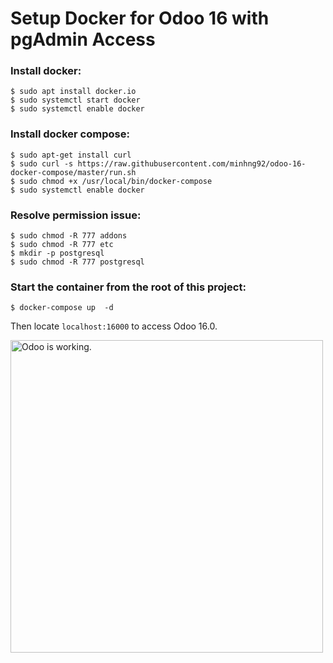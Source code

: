 # Setup Docker for Odoo 16 with pgAdmin Access


### Install docker:
```
$ sudo apt install docker.io
$ sudo systemctl start docker
$ sudo systemctl enable docker
```

### Install docker compose:
```
$ sudo apt-get install curl
$ sudo curl -s https://raw.githubusercontent.com/minhng92/odoo-16-docker-compose/master/run.sh
$ sudo chmod +x /usr/local/bin/docker-compose
$ sudo systemctl enable docker
```

### Resolve permission issue:
```
$ sudo chmod -R 777 addons
$ sudo chmod -R 777 etc
$ mkdir -p postgresql
$ sudo chmod -R 777 postgresql
```

### Start the container from the root of this project:
```
$ docker-compose up  -d
```

Then locate `localhost:16000` to access Odoo 16.0.

<img width="500px" src="https://github.com/Sayed09/odoo-16-docker/blob/master/static/odoo-apps.png" alt="Odoo is working.">

